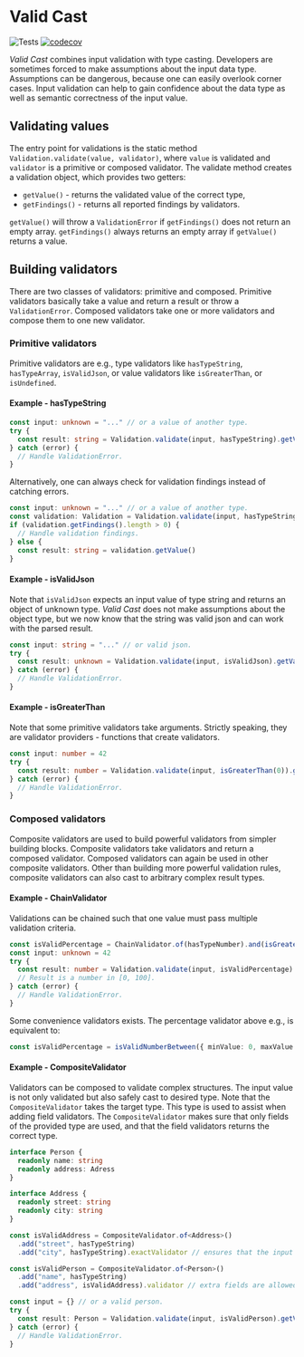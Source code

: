 # Valid Cast

![Tests](https://github.com/marianditt/valid-cast/actions/workflows/main-tests.yml/badge.svg)
[![codecov](https://codecov.io/gh/marianditt/valid-cast/branch/main/graph/badge.svg?token=CBX68X7ABK)](https://codecov.io/gh/marianditt/valid-cast)

_Valid Cast_ combines input validation with type casting. Developers are sometimes forced to make assumptions about the
input data type. Assumptions can be dangerous, because one can easily overlook corner cases. Input validation can help
to gain confidence about the data type as well as semantic correctness of the input value.

## Validating values

The entry point for validations is the static method `Validation.validate(value, validator)`,
where `value` is validated and `validator` is a primitive or composed validator.
The validate method creates a validation object, which provides two getters:

- `getValue()` - returns the validated value of the correct type,
- `getFindings()` - returns all reported findings by validators.

`getValue()` will throw a `ValidationError` if `getFindings()` does not return an empty array.
`getFindings()` always returns an empty array if `getValue()` returns a value.

## Building validators

There are two classes of validators: primitive and composed.
Primitive validators basically take a value and return a result or throw a `ValidationError`.
Composed validators take one or more validators and compose them to one new validator.

### Primitive validators

Primitive validators are e.g., type validators like `hasTypeString`, `hasTypeArray`, `isValidJson`,
or value validators like `isGreaterThan`, or `isUndefined`.

#### Example - hasTypeString

```typescript
const input: unknown = "..." // or a value of another type.
try {
  const result: string = Validation.validate(input, hasTypeString).getValue()
} catch (error) {
  // Handle ValidationError.
}
```

Alternatively, one can always check for validation findings instead of catching errors.

```typescript
const input: unknown = "..." // or a value of another type.
const validation: Validation = Validation.validate(input, hasTypeString)
if (validation.getFindings().length > 0) {
  // Handle validation findings.
} else {
  const result: string = validation.getValue()
}
```

#### Example - isValidJson

Note that `isValidJson` expects an input value of type string and returns an object of unknown type.
_Valid Cast_ does not make assumptions about the object type,
but we now know that the string was valid json and can work with the parsed result.

```typescript
const input: string = "..." // or valid json.
try {
  const result: unknown = Validation.validate(input, isValidJson).getValue()
} catch (error) {
  // Handle ValidationError.
}
```

#### Example - isGreaterThan

Note that some primitive validators take arguments.
Strictly speaking, they are validator providers - functions that create validators.

```typescript
const input: number = 42
try {
  const result: number = Validation.validate(input, isGreaterThan(0)).getValue()
} catch (error) {
  // Handle ValidationError.
}
```

### Composed validators

Composite validators are used to build powerful validators from simpler building blocks.
Composite validators take validators and return a composed validator.
Composed validators can again be used in other composite validators.
Other than building more powerful validation rules,
composite validators can also cast to arbitrary complex result types.

#### Example - ChainValidator

Validations can be chained such that one value must pass multiple validation criteria.

```typescript
const isValidPercentage = ChainValidator.of(hasTypeNumber).and(isGreaterOrEqual(0)).and(isLessOrEqual(100)).validator
const input: unknown = 42
try {
  const result: number = Validation.validate(input, isValidPercentage).getValue()
  // Result is a number in [0, 100].
} catch (error) {
  // Handle ValidationError.
}
```

Some convenience validators exists. The percentage validator above e.g., is equivalent to:

```typescript
const isValidPercentage = isValidNumberBetween({ minValue: 0, maxValue: 100 })
```

#### Example - CompositeValidator

Validators can be composed to validate complex structures.
The input value is not only validated but also safely cast to desired type.
Note that the `CompositeValidator` takes the target type.
This type is used to assist when adding field validators.
The `CompositeValidator` makes sure that only fields of the provided type are used,
and that the field validators returns the correct type.

```typescript
interface Person {
  readonly name: string
  readonly address: Adress
}

interface Address {
  readonly street: string
  readonly city: string
}

const isValidAddress = CompositeValidator.of<Address>()
  .add("street", hasTypeString)
  .add("city", hasTypeString).exactValidator // ensures that the input does not provide extra fields.

const isValidPerson = CompositeValidator.of<Person>()
  .add("name", hasTypeString)
  .add("address", isValidAddress).validator // extra fields are allowed but are not contained in the result.

const input = {} // or a valid person.
try {
  const result: Person = Validation.validate(input, isValidPerson).getValue()
} catch (error) {
  // Handle ValidationError.
}
```
